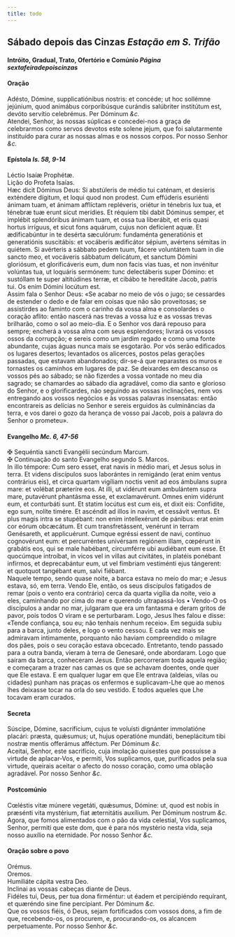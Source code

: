 ```yaml
---
title: todo
---
```

<h2 class="text-center">Sábado depois das Cinzas <em>Estação em S. Trifão</em></h2>

<h4 class="text-center">Intróito, Gradual, Trato, Ofertório e Comúnio <em>Página sextafeiradepoiscinzas</em></h4>

<h4 class="text-center">Oração</h4>
<div class="container-fluid">
<div class="row">
<div class="dropcap text-justify">
Adésto, Dómine, supplicatiónibus nostris: et concéde; ut hoc sollémne jejúnium, quod animábus corporibúsque curándis salúbriter institútum est, devóto servítio celebrémus. Per Dóminum <em>&c.</em>
</div>
<div class="dropcap text-justify">
Atendei, Senhor, às nossas súplicas e concedei-nos a graça de celebrarmos como servos devotos este solene jejum, que foi salutarmente instituído para curar as nossas almas e os nossos corpos. Por nosso Senhor <em>&c.</em>
</div>
</div>
</div>

<h4 class="text-center">Epístola <em>Is. 58, 9-14</em></h4>
<div class="container-fluid">
<div class="row">
<div class="text-justify">
Léctio Isaíæ Prophétæ.
</div>
<div class="text-justify">
Lição do Profeta Isaías.
</div>
<div class="dropcap text-justify">
Hæc dicit Dóminus Deus: Si abstúleris de médio tui caténam, et desíeris exténdere dígitum, et loqui quod non prodest. Cum effúderis esuriénti ánimam tuam, et ánimam afflíctam repléveris, oriétur in ténebris lux tua, et ténebræ tuæ erunt sicut merídies. Et réquiem tibi dabit Dóminus semper, et implébit splendóribus ánimam tuam, et ossa tua liberábit, et eris quasi hortus irríguus, et sicut fons aquárum, cujus non defícient aquæ. Et ædificabúntur in te desérta sæculórum: fundaménta generatiónis et generatiónis suscitábis: et vocáberis ædificátor sépium, avértens sémitas in quiétem. Si avérteris a sábbato pedem tuum, fácere voluntátem tuam in die sancto meo, et vocáveris sábbatum delicátum, et sanctum Dómini gloriósum, et glorificáveris eum, dum non facis vias tuas, et non invénitur volúntas tua, ut loquáris sermónem: tunc delectáberis super Dómino: et sustóllam te super altitúdines terræ, et cibábo te hereditáte Jacob, patris tui. Os enim Dómini locútum est.
</div>
<div class="dropcap text-justify">
Assim fala o Senhor Deus: «Se acabar no meio de vós o jugo; se cessardes de estender o dedo e de falar em coisas que não são proveitosas; se assistirdes ao faminto com o carinho da vossa alma e consolardes o coração aflito: então nascerá nas trevas a vossa luz e as vossas trevas brilharão, como o sol ao meio-dia. E o Senhor vos dará repouso para sempre; encherá a vossa alma com seus esplendores; livrará os vossos ossos da corrupção; e sereis como um jardim regado e como uma fonte abundante, cujas águas nunca mais se esgotarão. Por vós serão edificados os lugares desertos; levantados os alicerces, postos pelas gerações passadas, que estavam abandonados; dir-se-á que reparastes os muros e tornastes os caminhos em lugares de paz. Se deixardes em descanso os vossos pés ao sábado; se não fizerdes a vossa vontade no meu dia sagrado; se chamardes ao sábado dia agradável, como dia santo e glorioso do Senhor, e o glorificardes, não seguindo as vossas inclinações, nem vos entregando aos vossos negócios e às vossas palavras insensatas: então encontrareis as delícias no Senhor e sereis erguidos às culminâncias da terra, e vos darei o gozo da herança de vosso pai Jacob, pois a palavra do Senhor o prometeu».
</div>
</div>
</div>

<h4 class="text-center">Evangelho <em>Mc. 6, 47-56</em></h4>
<div class="container-fluid">
<div class="row">
<div class="text-justify">
<span class="text-danger">&#10016;</span> Sequéntia sancti Evangélii secúndum Marcum.
</div>
<div class="text-justify">
<span class="text-danger">&#10016;</span> Continuação do santo Evangelho segundo S. Marcos.
</div>
<div class="dropcap text-justify">
In illo témpore: Cum sero esset, erat navis in médio mari, et Jesus solus in terra. Et videns discípulos suos laborántes in remigándo (erat enim ventus contrárius eis), et circa quartam vigíliam noctis venit ad eos ámbulans supra mare: et volébat præteríre eos. At illi, ut vidérunt eum ambulántem supra mare, putavérunt phantásma esse, et exclamavérunt. Omnes enim vidérunt eum, et conturbáti sunt. Et statim locútus est cum eis, et dixit eis: Confídite, ego sum, nolíte timére. Et ascéndit ad illos in navim, et cessávit ventus. Et plus magis intra se stupébant: non enim intellexérunt de pánibus: erat enim cor eórum obcæcátum. Et cum transfretássent, venérunt in terram Genésareth, et applicuérunt. Cumque egréssi essent de navi, contínuo cognovérunt eum: et percurréntes univérsam regiónem illam, cœpérunt in grabátis eos, qui se male habébant, circumférre ubi audiébant eum esse. Et quocúmque introíbat, in vicos vel in villas aut civitátes, in platéis ponébant infírmos, et deprecabántur eum, ut vel fímbriam vestiménti ejus tángerent: et quotquot tangébant eum, salvi fiébant.
</div>
<div class="dropcap text-justify">
Naquele tempo, sendo quase noite, a barca estava no meio do mar; e Jesus estava, só, em terra. Vendo Ele, então, os seus discípulos fatigados de remar (pois o vento era contrário) cerca da quarta vigília da noite, veio a eles, caminhando por cima do mar e querendo ultrapassá-los • Vendo-O os discípulos a andar no mar, julgaram que era um fantasma e deram gritos de pavor, pois todos O viram e se perturbaram. Logo, Jesus lhes falou e disse: «Tende confiança, sou eu; não tenhais nenhum receio». Em seguida subiu para a barca, junto deles, e logo o vento cessou. E cada vez mais se admiravam intimamente, porquanto não haviam compreendido o milagre dos pães, pois o seu coração estava obcecado. Entretanto, tendo passado para a outra banda, vieram à terra de Genesaré, onde abordaram. Logo que saíram da barca, conheceram Jesus. Então percorreram toda aquela região; e começaram a trazer nas camas os que se achavam doentes, onde quer que Ele estava. E em qualquer lugar em que Ele entrava (aldeias, vilas ou cidades) punham nas praças os enfermos e suplicavam-Lhe que ao menos lhes deixasse tocar na orla do seu vestido. E todos aqueles que Lhe tocavam eram curados.
</div>
</div>
</div>

<h4 class="text-center">Secreta</h4>
<div class="container-fluid">
<div class="row">
<div class="dropcap text-justify">
Súscipe, Dómine, sacrifícium, cujus te voluísti dignánter immolatióne placári: præsta, quǽsumus; ut, hujus operatióne mundáti, beneplácitum tibi nostræ mentis offerámus afféctum. Per Dóminum <em>&c.</em>
</div>
<div class="dropcap text-justify">
Aceitai, Senhor, este sacrifício, cuja imolação quisestes que possuísse a virtude de aplacar-Vos, e permiti, Vos suplicamos, que, purificados pela sua virtude, queirais aceitar o afecto do nosso coração, como uma oblação agradável. Por nosso Senhor <em>&c.</em>
</div>
</div>
</div>

<h4 class="text-center">Postcomúnio</h4>
<div class="container-fluid">
<div class="row">
<div class="dropcap text-justify">
Cœléstis vitæ múnere vegetáti, quǽsumus, Dómine: ut, quod est nobis in præsénti vita mystérium, fiat æternitátis auxílium. Per Dóminum nostrum <em>&c.</em>
</div>
<div class="dropcap text-justify">
Agora, que fomos alimentados com o pão da vida celestial, Vos suplicamos, Senhor, permiti que este dom, que é para nós mystério nesta vida, seja nosso auxílio na eternidade. Por nosso Senhor <em>&c.</em>
</div>
</div>
</div>

<h4 class="text-center">Oração sobre o povo</h4>
<div class="container-fluid">
<div class="row">
<div class="text-danger text-center"> Orémus.</div>
<div class="text-danger text-center"> Oremos.</div>
<div class="text-justify">
Humiliáte cápita vestra Deo.
</div>
<div class="text-justify">
Inclinai as vossas cabeças diante de Deus.
</div>
<div class="text-justify">
Fidéles tui, Deus, per tua dona firméntur: ut éadem et percipiéndo requírant, et quæréndo sine fine percípiant. Per Dóminum <em>&c.</em>
</div>
<div class="text-justify">
Que os vossos fiéis, ó Deus, sejam fortificados com vossos dons, a fim de que, recebendo-os, os procurem, e, procurando-os, os alcancem perpetuamente. Por nosso Senhor <em>&c.</em>
</div>
</div>
</div>
